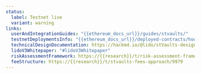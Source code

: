 ```yaml
---
status:
  label: Testnet live
  variant: warning
links:
  userAndIntegrationGuides: "{{ethereum_docs_url}}/guides/stvaults/"
  testnetDeploymentsInfo: "{{ethereum_docs_url}}/deployed-contracts/hoodi-lidov3/"
  technicalDesignDocumentation: https://hackmd.io/@lido/stVaults-design
  lidoV3Whitepaper: "#lidoV3Whitepaper"
  riskAssessmentFramework: https://{{research}}/t/risk-assessment-framework-for-stvaults/9978
  feeStructure: https://{{research}}/t/stvaults-fees-approach/9979
---
```

